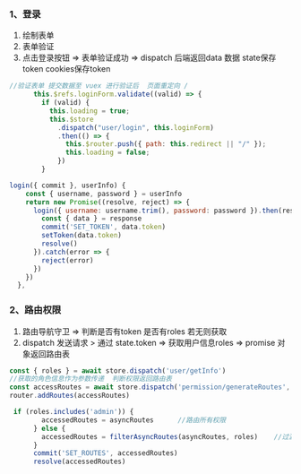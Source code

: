 ### 1、登录

1. 绘制表单
2. 表单验证
3. 点击登录按钮 => 表单验证成功 => dispatch  后端返回data 数据    state保存token    cookies保存token

~~~javascript
//验证表单 提交数据至 vuex 进行验证后  页面重定向 /
      this.$refs.loginForm.validate((valid) => {
        if (valid) {
          this.loading = true;
          this.$store
            .dispatch("user/login", this.loginForm)
            .then(() => {
              this.$router.push({ path: this.redirect || "/" });
              this.loading = false;
            })
        }
~~~

~~~javascript
login({ commit }, userInfo) {
    const { username, password } = userInfo
    return new Promise((resolve, reject) => {
      login({ username: username.trim(), password: password }).then(response => {
        const { data } = response
        commit('SET_TOKEN', data.token)
        setToken(data.token)
        resolve()
      }).catch(error => {
        reject(error)
      })
    })
  },
~~~



### 2、路由权限

1. 路由导航守卫 =>  判断是否有token 是否有roles  若无则获取
2. dispatch  发送请求 > 通过 state.token  =>  获取用户信息roles  =>  promise 对象返回路由表

~~~javascript
const { roles } = await store.dispatch('user/getInfo')
//获取的角色信息作为参数传递  判断权限返回路由表
const accessRoutes = await store.dispatch('permission/generateRoutes', roles)
router.addRoutes(accessRoutes)
~~~

~~~javascript
 if (roles.includes('admin')) {
        accessedRoutes = asyncRoutes      //路由所有权限
      } else {
        accessedRoutes = filterAsyncRoutes(asyncRoutes, roles)    //过滤路由表
      }
      commit('SET_ROUTES', accessedRoutes)
      resolve(accessedRoutes)
~~~

